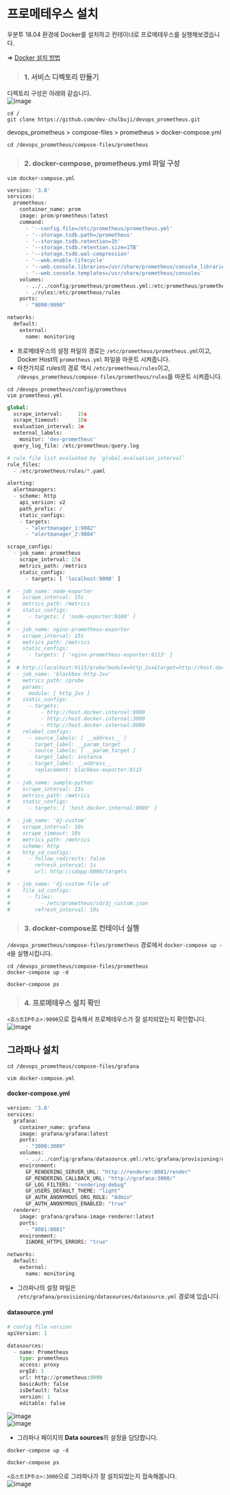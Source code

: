 # 프로메테우스 설치

우분투 18.04 환경에 Docker를 설치하고 컨테이너로 프로메테우스를 실행해보겠습니다.

=> [Docker 설치 방법]()

> <h3>1. 서비스 디렉토리 만들기</h3>

디렉토리 구성은 아래와 같습니다.   
![image](https://user-images.githubusercontent.com/43658658/153972808-3e8c4e86-1950-450c-a99c-c3eebffbc0d7.png)

```
cd /
git clone https://github.com/dev-chulbuji/devops_prometheus.git
```

devops_prometheus > compose-files > prometheus > docker-compose.yml

```
cd /devops_prometheus/compose-files/prometheus
```

> <h3>2. docker-compose, prometheus.yml 파일 구성</h3>

```
vim docker-compose.yml
```

``` python
version: '3.8'
services:
  prometheus:
    container_name: prom
    image: prom/prometheus:latest
    command:
      - '--config.file=/etc/prometheus/prometheus.yml'
      - '--storage.tsdb.path=/prometheus'
      - '--storage.tsdb.retention=1h'
      - '--storage.tsdb.retention.size=1TB'
      - '--storage.tsdb.wal-compression'
      - '--web.enable-lifecycle'
      - '--web.console.libraries=/usr/share/prometheus/console_libraries'
      - '--web.console.templates=/usr/share/prometheus/consoles'
    volumes:
      - ../../config/prometheus/prometheus.yml:/etc/prometheus/prometheus.yml
      - ./rules:/etc/prometheus/rules
    ports:
      - "9090:9090"

networks:
  default:
    external:
      name: monitoring
```   
- 프로메테우스의 설정 파일의 경로는 `/etc/prometheus/prometheus.yml`이고, Docker Host의 `prometheus.yml` 파일을 마운트 시켜줍니다.
- 마찬가지로 rules의 경로 역시 `/etc/prometheus/rules`이고, `/devops_prometheus/compose-files/prometheus/rules`를 마운트 시켜줍니다.

```
cd /devops_prometheus/config/prometheus
vim prometheus.yml
```

``` python
global:
  scrape_interval:     15s
  scrape_timeout:      10s
  evaluation_interval: 1m
  external_labels:
    monitor: 'dev-prometheus'
  query_log_file: /etc/prometheus/query.log

# rule file list evaluated by `global.evaluation_interval`
rule_files:
  - /etc/prometheus/rules/*.yaml

alerting:
  alertmanagers:
  - scheme: http
    api_version: v2
    path_prefix: /
    static_configs:
    - targets:
      - "alertmanager_1:9082"
      - "alertmanager_2:9084"

scrape_configs:
  - job_name: prometheus
    scrape_interval: 15s
    metrics_path: /metrics
    static_configs:
      - targets: [ 'localhost:9090' ]

#  - job_name: node-exporter
#    scrape_interval: 15s
#    metrics_path: /metrics
#    static_configs:
#      - targets: [ 'node-exporter:9100' ]
#
#  - job_name: nginx-prometheus-exporter
#    scrape_interval: 15s
#    metrics_path: /metrics
#    static_configs:
#      - targets: [ 'nginx-prometheus-exporter:9113' ]
#
#  # http://localhost:9115/probe?module=http_2xx&target=http://host.docker.internal:9090
#  - job_name: 'blackbox-http-2xx'
#    metrics_path: /probe
#    params:
#      module: [ http_2xx ]
#    static_configs:
#      - targets:
#          - http://host.docker.internal:9090
#          - http://host.docker.internal:3000
#          - http://host.docker.internal:8080
#    relabel_configs:
#      - source_labels: [ __address__ ]
#        target_label: __param_target
#      - source_labels: [ __param_target ]
#        target_label: instance
#      - target_label: __address__
#        replacement: blackbox-exporter:9115
#
#  - job_name: sample-python
#    scrape_interval: 15s
#    metrics_path: /metrics
#    static_configs:
#      - targets: [ 'host.docker.internal:8080' ]

#  - job_name: 'dj-custom'
#    scrape_interval: 10s
#    scrape_timeout: 10s
#    metrics_path: /metrics
#    scheme: http
#    http_sd_configs:
#      - follow_redirects: false
#        refresh_interval: 1s
#        url: http://sdapp:8080/targets

#  - job_name: 'dj-custom-file-sd'
#    file_sd_configs:
#      - files:
#          - /etc/prometheus/sd/dj_custom.json
#        refresh_interval: 10s
```

> <h3>3. docker-compose로 컨테이너 실행</h3>

`/devops_prometheus/compose-files/prometheus` 경로에서 `docker-compose up -d`을 실행시킵니다.   
```
cd /devops_prometheus/compose-files/prometheus
docker-compose up -d
```

```
docker-compose ps
```

> <h3>4. 프로메테우스 설치 확인</h3>

`<호스트IP주소>:9090`으로 접속해서 프로메테우스가 잘 설치되었는지 확인합니다.   
![image](https://user-images.githubusercontent.com/43658658/153974097-363c8b18-f86e-4be0-a85b-b9e2b8bb2325.png)

## 그라파나 설치

```
cd /devops_prometheus/compose-files/grafana
```

```
vim docker-compose.yml
```

#### docker-compose.yml

``` python
version: '3.8'
services:
  grafana:
    container_name: grafana
    image: grafana/grafana:latest
    ports:
      - "3000:3000"
    volumes:
      - ../../config/grafana/datasource.yml:/etc/grafana/provisioning/datasources/datasource.yml
    environment:
      GF_RENDERING_SERVER_URL: "http://renderer:8081/render"
      GF_RENDERING_CALLBACK_URL: "http://grafana:3000/"
      GF_LOG_FILTERS: "rendering:debug"
      GF_USERS_DEFAULT_THEME: "light"
      GF_AUTH_ANONYMOUS_ORG_ROLE: "Admin"
      GF_AUTH_ANONYMOUS_ENABLED: "true"
  renderer:
    image: grafana/grafana-image-renderer:latest
    ports:
      - "8081:8081"
    environment:
      IGNORE_HTTPS_ERRORS: "true"

networks:
  default:
    external:
      name: monitoring
```   
- 그라파나의 설정 파일은 `/etc/grafana/provisioning/datasources/datasource.yml` 경로에 있습니다.

#### datasource.yml

``` python
# config file version
apiVersion: 1

datasources:
  - name: Prometheus
    type: prometheus
    access: proxy
    orgId: 1
    url: http://prometheus:9090
    basicAuth: false
    isDefault: false
    version: 1
    editable: false
```   
![image](https://user-images.githubusercontent.com/43658658/153999770-f53ce3ce-651c-4d4f-b11c-e64eaf997ea1.png)   
![image](https://user-images.githubusercontent.com/43658658/153999705-af62f3ed-8ebf-477b-925f-b625d734f8e4.png)   
- 그라파나 페이지의 **Data sources**의 설정을 담당합니다.

```
docker-compose up -d
```

```
docker-compose ps
```

`<호스트IP주소>:3000`으로 그라파나가 잘 설치되었는지 접속해봅니다.   
![image](https://user-images.githubusercontent.com/43658658/153975971-17c9b5a3-da61-4d3c-85b9-8dc219453e1d.png)

